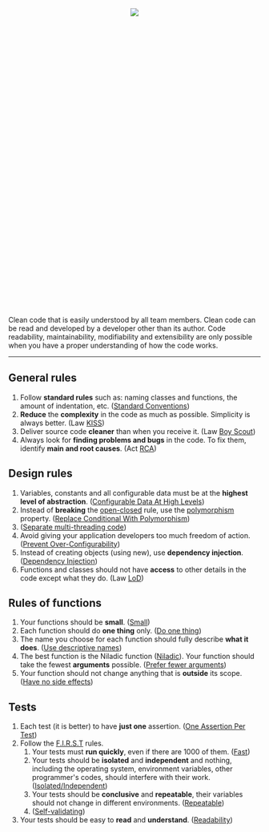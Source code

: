 <div style="text-align: center;">
  <img src="https://gist.github.com/assets/111766206/a22b0f56-3da5-4c9a-84c3-278234f645c4" style="min-height: 600px;"/>
</div>

Clean code that is easily understood by all team members. Clean code can be read and developed by a developer other than its author. Code readability, maintainability, modifiability and extensibility are only possible when you have a proper understanding of how the code works.
_____________________________________

## General rules

1. Follow **standard rules** such as: naming classes and functions, the amount of indentation, etc. ([Standard Conventions][Standard Conventions])
2. **Reduce** the **complexity** in the code as much as possible. Simplicity is always better. (Law [KISS][KISS])
3. Deliver source code **cleaner** than when you receive it. (Law [Boy Scout][Boy Scout Law])
4. Always look for **finding problems and bugs** in the code. To fix them, identify **main and root causes**. (Act [RCA][RCA])

## Design rules

1. Variables, constants and all configurable data must be at the **highest level of abstraction**. ([Configurable Data At High Levels][Configurable Data At High Levels])
2. Instead of **breaking** the [open-closed][open-closed] rule, use the [polymorphism][polymorphism] property. ([Replace Conditional With Polymorphism][Replace Conditional With Polymorphism])
3. ([Separate multi-threading code][Separate multi-threading code])
4. Avoid giving your application developers too much freedom of action. ([Prevent Over-Configurability][Prevent Over-Configurability])
5. Instead of creating objects (using new), use **dependency injection**. ([Dependency Injection][Dependency Injection])
6. Functions and classes should not have **access** to other details in the code except what they do. (Law [LoD][LoD])

## Rules of functions

1. Your functions should be **small**. ([Small][Small])
2. Each function should do **one thing** only. ([Do one thing][Do one thing])
3. The name you choose for each function should fully describe **what it does**. ([Use descriptive names][Use descriptive names])
4. The best function is the Niladic function ([Niladic][Niladic]). Your function should take the fewest **arguments** possible. ([Prefer fewer arguments][Prefer fewer arguments])
5. Your function should not change anything that is **outside** its scope. ([Have no side effects][Have no side effects])

## Tests

1. Each test (it is better) to have **just one** assertion. ([One Assertion Per Test][One Assertion Per Test])
2. Follow the [F.I.R.S.T][F.I.R.S.T] rules.
   1. Your tests must **run quickly**, even if there are 1000 of them. ([Fast][Fast])
   2. Your tests should be **isolated** and **independent** and nothing, including the operating system, environment variables, other programmer's codes, should interfere with their work. ([Isolated/Independent][Isolated/Independent])
   3. Your tests should be **conclusive** and **repeatable**, their variables should not change in different environments. ([Repeatable][Repeatable])
   4. ([Self-validating][Self-validating])
3. Your tests should be easy to **read** and **understand**. ([Readability][Readability])


[//]: # (General rules)
[Standard Conventions]:https://www.google.com/search?q=standard+conventions+in+programming&client=firefox-b-d&sca_esv=600337699&bih=1247&biw=2560&hl=en&sxsrf=ACQVn09-2K8ClqJuqNYYCMM7cHuiX7oi7g%3A1705905381441&ei=5QyuZcjGGrmSkdUPkuOIqAc&ved=0ahUKEwiIzZ_isPCDAxU5SaQEHZIxAnUQ4dUDCBA&uact=5&oq=standard+conventions+in+programming&gs_lp=Egxnd3Mtd2l6LXNlcnAiI3N0YW5kYXJkIGNvbnZlbnRpb25zIGluIHByb2dyYW1taW5nMgcQIxiwAxgnMgoQABhHGNYEGLADMgoQABhHGNYEGLADMgoQABhHGNYEGLADMgoQABhHGNYEGLADMgoQABhHGNYEGLADMgoQABhHGNYEGLADMgoQABhHGNYEGLADMgoQABhHGNYEGLADSN0cUNobWNobcAJ4AZABAJgBAKABAKoBALgBA8gBAPgBAeIDBBgAIEGIBgGQBgk&sclient=gws-wiz-serp
[KISS]:https://www.google.com/search?client=firefox-b-d&sca_esv=600337699&sxsrf=ACQVn0-f1COpOvs7Bsqh0sedjHE1IlpiAg:1705904803111&q=KISS+principle+in+programming&spell=1&sa=X&ved=2ahUKEwi4mb3OrvCDAxV_SKQEHfoRBX0QirwEKAB6BAgOEAI&biw=2560&bih=1287&dpr=1.5
[Boy Scout Law]:https://www.google.com/search?client=firefox-b-d&q=Boy+scout+principle
[RCA]:https://www.google.com/search?q=RCA+principle+in+programming&source=lmns&bih=1287&biw=1110&client=firefox-b-d&hl=en&sa=X&ved=2ahUKEwi-iJi7sPCDAxX1caQEHQesCC4Q0pQJKAB6BAgBEAI

[//]: # (Structure rules)
[Configurable Data At High Levels]:https://www.google.com/search?q=Keep+Configurable+Data+At+High+Levels&client=firefox-b-d&sca_esv=5c40852b81bce253&sxsrf=ACQVn080Vtmpoaci5xNevh2PdaAOilZKjA%3A1706983826718&ei=koG-Ze-9K7mpi-gP8vangAg&ved=0ahUKEwjvzoOl4o-EAxW51AIHHXL7CYAQ4dUDCBA&oq=Keep+Configurable+Data+At+High+Levels&gs_lp=Egxnd3Mtd2l6LXNlcnAiJUtlZXAgQ29uZmlndXJhYmxlIERhdGEgQXQgSGlnaCBMZXZlbHMyBBAjGCcyBBAjGCcyBBAjGCcyBRAAGIAEMgYQABgWGB4yCxAAGIAEGIoFGIYDMgsQABiABBiKBRiGA0itNlD_BViSCXACeAGQAQCYAa8DoAHcBaoBBTMtMS4xuAEMyAEA-AEBwgIKEAAYRxjWBBiwA-IDBBgAIEGIBgGQBgQ&sclient=gws-wiz-serp
[Polymorphism]:https://www.google.com/search?q=polymorphism+futear+in+oop&client=firefox-b-d&sca_esv=c3f7936c6fd1a8dc&bih=1183&biw=1151&hl=en&sxsrf=ACQVn0-uE1COXoqtBRAbQGOPfSHZNTWSFg%3A1708290022391&ei=5m_SZdeoF6Lpi-gP5JyB0AU&ved=0ahUKEwjXs9Sf5LWEAxWi9AIHHWROAFoQ4dUDCBA&uact=5&oq=polymorphism+futear+in+oop&gs_lp=Egxnd3Mtd2l6LXNlcnAiGnBvbHltb3JwaGlzbSBmdXRlYXIgaW4gb29wMgcQIRgKGKABMgcQIRgKGKABSMJRUJwBWKpPcAR4AZABAJgBtgOgAeEsqgEHMi03LjguMrgBA8gBAPgBAvgBAcICChAAGEcY1gQYsAPCAgoQIxiABBiKBRgnwgIEECMYJ8ICCxAAGIAEGIoFGJECwgIFEAAYgATCAgoQABiABBgUGIcCwgIGEAAYFhgewgILEAAYgAQYigUYhgPCAgUQIRigAcICBBAhGBXCAgUQIRifBYgGAZAGAg&sclient=gws-wiz-serp
[Replace Conditional With Polymorphism]:https://www.google.com/search?client=firefox-b-d&q=Replace+Conditional+With+Polymorphism
[Separate multi-threading code]:https://www.google.com/search?q=Separate+multi-threading+code&client=firefox-b-d&sca_esv=c3f7936c6fd1a8dc&bih=1184&biw=2304&hl=en&sxsrf=ACQVn09X2CR4qE8xGzmdGuUp6tHq8mJMyg%3A1708072409625&ei=2R3PZe7kJbqLi-gP5Z2L4A0&ved=0ahUKEwiutefJua-EAxW6xQIHHeXOAtwQ4dUDCBA&uact=5&oq=Separate+multi-threading+code&gs_lp=Egxnd3Mtd2l6LXNlcnAiHVNlcGFyYXRlIG11bHRpLXRocmVhZGluZyBjb2RlMgoQIxiABBiKBRgnMgQQIxgnMgsQABiABBiKBRiGAzILEAAYgAQYigUYhgMyCxAAGIAEGIoFGIYDSLtiUO8FWN43cAF4AZABAJgBmAOgAeMKqgEHMi0xLjIuMbgBA8gBAPgBAcICChAAGEcY1gQYsAPCAggQABiABBiiBMICBRAhGKABwgIGEAAYFhgeiAYBkAYI&sclient=gws-wiz-serp
[open-closed]:https://www.google.com/search?q=open-closed+principle&source=lmns&bih=1183&biw=1151&client=firefox-b-d&hl=en&sa=X&ved=2ahUKEwjoj8LT9Y-EAxUYTKQEHSZjA-kQ0pQJKAB6BAgBEAI
[Prevent Over-Configurability]:https://www.google.com/search?q=prevent+over-configurability+in+software+development&client=firefox-b-d&sca_esv=600673538&hl=en&sxsrf=ACQVn0_HaGEsvW-AJSqm3jLZnxJfiDN5tQ%3A1705998019031&ei=w3avZeu0AeiJi-gPn-mS4AQ&oq=Prevent+over-configurability&gs_lp=Egxnd3Mtd2l6LXNlcnAiHFByZXZlbnQgb3Zlci1jb25maWd1cmFiaWxpdHkqAggAMgcQIxiwAxgnMgoQABhHGNYEGLADMgoQABhHGNYEGLADMgoQABhHGNYEGLADMgoQABhHGNYEGLADMgoQABhHGNYEGLADMgoQABhHGNYEGLADMgoQABhHGNYEGLADMgoQABhHGNYEGLADSPIWUABYAHABeAGQAQCYAQCgAQCqAQC4AQHIAQDiAwQYACBBiAYBkAYJ&sclient=gws-wiz-serp
[Dependency Injection]:https://www.google.com/search?client=firefox-b-d&q=devpendency+injection
[LoD]:https://www.google.com/search?q=law+of+demeter&client=firefox-b-d&sca_esv=602140452&sxsrf=ACQVn09ybUpL7K4NnL5KzYu0wb69Qfj7jQ%3A1706441247896&ei=Hzq2Zc6TNvaFxc8PktKlqA0&oq=principle+of+least+knowledge&gs_lp=Egxnd3Mtd2l6LXNlcnAiHHByaW5jaXBsZSBvZiBsZWFzdCBrbm93bGVkZ2VI0gNQAFgAcAB4AJABAJgBAKABAKoBALgBA8gBAOIDBBgAIEE&sclient=gws-wiz-serp&ved=0ahUKEwiOn6SD_f-DAxX2QvEDHRJpCdUQ4dUDCBA&uact=5

[//]: # (Function rules)
[Small]:https://www.google.com/search?q=+small++rule+of+functions+&client=firefox-b-d&sca_esv=c24955e436027d1c&sxsrf=ACQVn08IXETC0FckjJDc1YsYF92aVKau5g%3A1708031089377&ei=cXzOZfDJFqLsi-gP_by0IA&ved=0ahUKEwiwxuPSn66EAxUi9gIHHX0eDQQQ4dUDCBA&uact=5&oq=+small++rule+of+functions+&gs_lp=Egxnd3Mtd2l6LXNlcnAiGiBzbWFsbCAgcnVsZSBvZiBmdW5jdGlvbnMgMgUQIRigATIFECEYoAEyBRAhGKABSIRaUOYFWPxUcAN4AZABAJgB9QKgAeMOqgEFMi0yLjS4AQPIAQD4AQH4AQLCAgoQABhHGNYEGLADwgIIECEYoAEYwwTCAggQABiABBiiBMICBRAhGJ8FiAYBkAYH&sclient=gws-wiz-serp
[Do one thing]:https://www.google.com/search?q=Do+one+thing+in+function&client=firefox-b-d&sca_esv=c3f7936c6fd1a8dc&bih=1184&biw=2304&hl=en&sxsrf=ACQVn0-V5wFF7rOe1Cu1OYL-mCbvCrGTZA%3A1708072429211&ei=7R3PZe7DDOiLi-gP2beN-As&ved=0ahUKEwiu7pLTua-EAxXoxQIHHdlbA78Q4dUDCBA&uact=5&oq=Do+one+thing+in+function&gs_lp=Egxnd3Mtd2l6LXNlcnAiGERvIG9uZSB0aGluZyBpbiBmdW5jdGlvbjIGEAAYFhgeMggQABgWGB4YDzILEAAYgAQYigUYhgNIyD9Q8gdY6DtwAngBkAEAmAHiCqAB-TeqAQ0yLTIuMy4zLjIuMi4xuAEDyAEA-AEC-AEBwgIHECMYsAMYJ8ICChAAGEcY1gQYsAPCAgUQABiABMICBRAuGIAEwgIIEAAYFhgeGArCAgUQIRigAcICBxAhGAoYoAGIBgGQBgk&sclient=gws-wiz-serp
[Use descriptive names]:https://www.google.com/search?q=Use+descriptive+names+in+function&client=firefox-b-d&sca_esv=c3f7936c6fd1a8dc&bih=1184&biw=2304&hl=en&sxsrf=ACQVn0-iwuzevH6Ep8eTkIAUZu28-bA_og%3A1708072476918&ei=HB7PZf3RN4_0i-gPsqqKoAU&ved=0ahUKEwj9z_Lpua-EAxUP-gIHHTKVAlQQ4dUDCBA&uact=5&oq=Use+descriptive+names+in+function&gs_lp=Egxnd3Mtd2l6LXNlcnAiIVVzZSBkZXNjcmlwdGl2ZSBuYW1lcyBpbiBmdW5jdGlvbjIIECEYoAEYwwRI1gtQAFgAcAB4AZABAJgB0gKgAdICqgEDMy0xuAEDyAEA-AEC-AEB&sclient=gws-wiz-serp
[Prefer fewer arguments]:https://www.google.com/search?q=Prefer+fewer+arguments+in+function&client=firefox-b-d&sca_esv=c3f7936c6fd1a8dc&bih=1184&biw=2304&hl=en&sxsrf=ACQVn0967KaRB29ve3UeOwfFxqD2wkR-iQ%3A1708072552083&ei=aB7PZaHjBMLsi-gP3pyaoA4&ved=0ahUKEwiht96Nuq-EAxVC9gIHHV6OBuQQ4dUDCBA&uact=5&oq=Prefer+fewer+arguments+in+function&gs_lp=Egxnd3Mtd2l6LXNlcnAiIlByZWZlciBmZXdlciBhcmd1bWVudHMgaW4gZnVuY3Rpb24yCBAhGKABGMMESIbeA1Ci2ANYotgDcAZ4AZABAJgBsAKgAbACqgEDMy0xuAEDyAEA-AEC-AEBwgIKEAAYRxjWBBiwA4gGAZAGCA&sclient=gws-wiz-serp
[Niladic]:https://www.google.com/search?q=niladic+function&client=firefox-b-d&sca_esv=c3f7936c6fd1a8dc&bih=1183&biw=1151&hl=en&sxsrf=ACQVn086g_f0nhc2nvxLG2z1wLQx_L2T_A%3A1708288578124&ei=QmrSZfKbB5uekdUP3aSwqAc&ved=0ahUKEwjyxP3u3rWEAxUbT6QEHV0SDHUQ4dUDCBA&uact=5&oq=niladic+function&gs_lp=Egxnd3Mtd2l6LXNlcnAiEG5pbGFkaWMgZnVuY3Rpb24yBRAAGIAEMgQQABgeMgYQABgeGA9IwZ8DUP-XA1j_lwNwAngBkAEAmAH7AqAB-wKqAQMzLTG4AQPIAQD4AQL4AQHCAgoQABhHGNYEGLADiAYBkAYI&sclient=gws-wiz-serp
[Have no side effects]:https://www.google.com/search?q=Have+no+side+effects+in+function&client=firefox-b-d&sca_esv=c3f7936c6fd1a8dc&bih=699&biw=968&hl=en&sxsrf=ACQVn0-7OvVS0EKkEM0yIC3iVSCh5k7jPw%3A1708072615689&ei=px7PZeiaKcbmi-gP-LSCuAI&ved=0ahUKEwioioisuq-EAxVG8wIHHXiaACcQ4dUDCBA&uact=5&oq=Have+no+side+effects+in+function&gs_lp=Egxnd3Mtd2l6LXNlcnAiIEhhdmUgbm8gc2lkZSBlZmZlY3RzIGluIGZ1bmN0aW9uMggQIRigARjDBEi0mgZQspMGWKWYBnADeAGQAQCYAd4CoAHeAqoBAzMtMbgBA8gBAPgBAvgBAcICChAAGEcY1gQYsAOIBgGQBgg&sclient=gws-wiz-serp

[//]: # (Tests)
[One Assertion Per Test]:https://www.google.com/search?q=One+assert+per+test+principel&client=firefox-b-d&sca_esv=601759512&sxsrf=ACQVn0_pHHKj3NR9hJjKQTgAls9Ctm4OaA%3A1706288379195&ei=--SzZdO-C82Hxc8P8Kic-AQ&ved=0ahUKEwiTqOfFw_uDAxXNQ_EDHXAUB08Q4dUDCBA&uact=5&oq=One+assert+per+test+principel&gs_lp=Egxnd3Mtd2l6LXNlcnAiHU9uZSBhc3NlcnQgcGVyIHRlc3QgcHJpbmNpcGVsSMIyUABY3S1wAHgBkAEAmAEAoAEAqgEAuAEDyAEA-AEC-AEB4gMEGAAgQQ&sclient=gws-wiz-serp
[F.I.R.S.T]:https://www.google.com/search?q=F.I.R.S.T+principles+of+testing&client=firefox-b-d&sca_esv=602429663&sxsrf=ACQVn0_qC-m4AhcZzqiKkabWGtRZCwSaxw%3A1706557902727&ei=zgG4ZYyIK-CYi-gPs4eRyAI&ved=0ahUKEwiMp9HMr4OEAxVgzAIHHbNDBCkQ4dUDCBA&uact=5&oq=F.I.R.S.T+principles+of+testing&gs_lp=Egxnd3Mtd2l6LXNlcnAiH0YuSS5SLlMuVCBwcmluY2lwbGVzIG9mIHRlc3RpbmcyBRAAGIAEMgsQABiABBiKBRiGAzILEAAYgAQYigUYhgNI_ANQAFgAcAB4AZABAJgBnAKgAZwCqgEDMi0xuAEDyAEA-AEC-AEB4gMEGAAgQQ&sclient=gws-wiz-serp
[Fast]:https://www.google.com/search?client=firefox-b-d&q=Fast+principle+in+teting
[Isolated/Independent]:https://www.google.com/search?q=isolation+in+testing&client=firefox-b-d&sca_esv=5ee345275e04b3bb&sxsrf=ACQVn0-nhUyEHNmtORK6i2FCDChzXkt1BQ%3A1707244106997&ei=SnrCZeS2PMeqkdUPkPa2qAM&oq=isolation+in+testing&gs_lp=Egxnd3Mtd2l6LXNlcnAiFGlzb2xhdGlvbiBpbiB0ZXN0aW5nKgIIADIEEAAYHjIGEAAYCBgeMgYQABgIGB4yBhAAGAgYHjIGEAAYCBgeMgYQABgIGB4yBhAAGAgYHkjkPVCsDViAMXAPeACQAQGYAYYDoAGZCaoBBTItMy4xuAEByAEA-AEBwgIKEAAYRxjWBBiwA8ICCBAAGIAEGKIEwgIHEAAYgAQYDcICCBAhGKABGMMEwgIGEAAYBxgewgIIEAAYBxgeGA_CAggQABgFGAcYHsICCBAAGAgYBxgewgIJEAAYgAQYDRgK4gMEGAAgQYgGAZAGCA&sclient=gws-wiz-serp
[Readability]:https://www.google.com/search?q=Readability+in+tests&client=firefox-b-d&sca_esv=8cd01c0eb9e4bd98&sxsrf=ACQVn09VDxYVnWFCnly9aunTQaKwXZzw2g%3A1707077737717&ei=afC_ZYi0K7SLi-gPraeNkAk&ved=0ahUKEwjIjKSRwJKEAxW0xQIHHa1TA5IQ4dUDCBA&uact=5&oq=Readability+in+tests&gs_lp=Egxnd3Mtd2l6LXNlcnAiFFJlYWRhYmlsaXR5IGluIHRlc3RzMgQQIxgnMgYQABgWGB4yBhAAGBYYHjIGEAAYFhgeMgYQABgWGB4yBhAAGBYYHjIGEAAYFhgeMgYQABgWGB4yBhAAGBYYHjIGEAAYFhgeSNwVUL0GWKUTcAN4AJABAZgBnAOgAbYMqgEHMi0yLjIuMbgBA8gBAPgBAcICChAAGEcY1gQYsAPiAwQYACBBiAYBkAYI&sclient=gws-wiz-serp
[Self-validating]:https://www.google.com/search?client=firefox-b-d&q=Self-validating+in+testing#ip=1
[Repeatable]:https://www.google.com/search?client=firefox-b-d&q=Repeatable+in+testing+